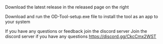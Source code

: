 Download the latest release in the released page on the right

Download and run the OD-Tool-setup.exe file to install the tool as an app to your system

If you have any questions or feedback join the discord server 
Join the discord server if you have any questions https://discord.gg/CkcCmx2WST
